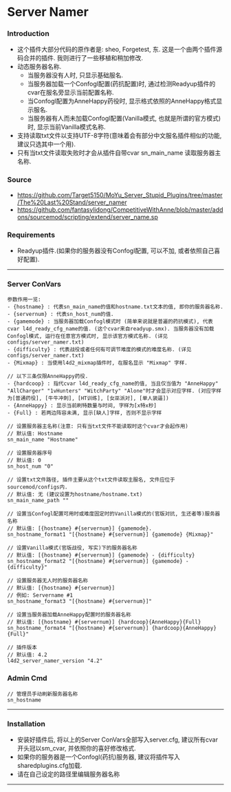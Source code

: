 # Server Namer
### Introduction
 - 这个插件大部分代码的原作者是: sheo, Forgetest, 东. 这是一个由两个插件源码合并的插件. 我则进行了一些移植和稍加修改.
 - 动态服务器名称. 
    - 当服务器没有人时, 只显示基础服名.
    - 当服务器加载一个Confogl配置(药抗配置)时, 通过检测Readyup插件的cvar在服名旁显示当前配置名称.
	- 当Confogl配置为AnneHappy药役时, 显示格式依照的AnneHappy格式显示服名.
    - 当服务器有人而未加载Confogl配置(Vanilla模式, 也就是所谓的官方模式)时, 显示当前Vanilla模式名称.
 - 支持读取txt文件以支持UTF-8字符(意味着会有部分中文服名插件相似的功能, 建议只选其中一个用).
 - 只有当txt文件读取失败时才会从插件自带cvar sn_main_name 读取服务器主名称.

### Source
 - https://github.com/Target5150/MoYu_Server_Stupid_Plugins/tree/master/The%20Last%20Stand/server_namer
 - https://github.com/fantasylidong/CompetitiveWithAnne/blob/master/addons/sourcemod/scripting/extend/server_name.sp

### Requirements
 - Readyup插件.(如果你的服务器没有Confogl配置, 可以不加, 或者依照自己喜好配置).

<hr>

### Server ConVars
```
参数作用一览:
- {hostname} : 代表sn_main_name的值和hostname.txt文本的值, 即你的服务器名称.
- {servernum} : 代表sn_host_num的值.
- {gamemode} : 当服务器加载Confogl模式时 (简单来说就是普遍的药抗模式), 代表cvar l4d_ready_cfg_name的值. (这个cvar来自readyup.smx). 当服务器没有加载Confogl模式, 运行在任意官方模式时, 显示该官方模式名称. (详见configs/server_namer.txt)
- {difficulty} : 代表战役或者任何有可调节难度的模式的难度名称. (详见configs/server_namer.txt)
- {Mixmap} : 当使用l4d2_mixmap插件时, 在服名显示 "Mixmap" 字样.

// 以下三条仅限AnneHappy药役.
- {hardcoop} : 指代cvar l4d_ready_cfg_name的值, 当且仅当值为 "AnneHappy" "AllCharger" "1vHunters" "WitchParty" "Alone"时才会显示对应字样. (对应字样为[普通药役], [牛牛冲刺], [HT训练], [女巫派对], [单人装逼])
- {AnneHappy} : 显示当前刷特数量与时间, 字样为[x特x秒]
- {Full} : 若两边阵容未满, 显示[缺人]字样, 否则不显示字样

// 设置服务器主名称(注意: 只有当txt文件不能读取时这个cvar才会起作用)
// 默认值: Hostname
sn_main_name "Hostname"

// 设置服务器序号
// 默认值: 0
sn_host_num "0"

// 设置txt文件路径, 插件主要从这个txt文件读取主服名, 文件应位于sourcemod/configs内.
// 默认值: 无 (建议设置为hostname/hostname.txt)
sn_main_name_path ""

// 设置当Confogl配置可用时或难度固定时的Vanilla模式的(官版对抗, 生还者等)服务器名称
// 默认值: [{hostname} #{servernum}] {gamemode}.
sn_hostname_format1 "[{hostname} #{servernum}] {gamemode} {Mixmap}"

// 设置Vanilla模式(官版战役, 写实)下的服务器名称
// 默认值: [{hostname} #{servernum}] {gamemode} - {difficulty}
sn_hostname_format2 "[{hostname} #{servernum}] {gamemode} - {difficulty}"

// 设置服务器无人时的服务器名称
// 默认值: [{hostname} #{servernum}]
// 例如: Servername #1
sn_hostname_format3 "[{hostname} #{servernum}]"

// 设置当服务器加载AnneHappy配置时的服务器名称
// 默认值: [{hostname} #{servernum}] {hardcoop}{AnneHappy}{Full}
sn_hostname_format4 "[{hostname} #{servernum}] {hardcoop}{AnneHappy}{Full}"

// 插件版本
// 默认值: 4.2
l4d2_server_namer_version "4.2"
```

### Admin Cmd
```
// 管理员手动刷新服务器名称
sn_hostname
```
<hr>

### Installation
 - 安装好插件后, 将以上的Server ConVars全部写入server.cfg, 建议所有cvar开头冠以sm_cvar, 并依照你的喜好修改格式.
 - 如果你的服务器是一个Confogl(药抗)服务器, 建议将插件写入sharedplugins.cfg加载.
 - 请在自己设定的路径里编辑服务器名称

<hr>




